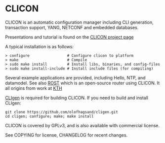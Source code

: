 CLICON
======

CLICON is an automatic configuration manager including CLI
generation, transaction support, YANG, NETCONF and embedded databases.

Presentations and tutorial is found on the [CLICON project
page](http://www.clicon.org)

A typical installation is as follows:

    > configure	       	        # Configure clicon to platform
    > make                      # Compile
    > sudo make install         # Install libs, binaries, and config-files
    > sudo make install-include # Install include files (for compiling)

Several example applications are provided, including Hello, NTP, and
datamodel. See also [ROST](https://github.com/clicon/rost) which is an
open-source router using CLICON. It all origins from work at
[KTH](http://www.csc.kth.se/~olofh/10G_OSR)

[CLIgen](http://www.cligen.se) is required for building CLICON. If you need 
to build and install CLIgen: 

    git clone https://github.com/olofhagsand/cligen.git
    cd cligen; configure; make; make install

CLICON is covered by GPLv3, and is also available with commercial license.

See COPYING for license, CHANGELOG for recent changes.




